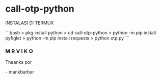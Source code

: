 # call-otp-python

<p>INSTALASI DI TERMUX</p>
```bash
> pkg install python
> cd call-otp-python
> python -m pip install pyfiglet
> python -m pip install requests
> python otp.py
```

<h3>M R V I K O</h3>
<p>Theanks por</p>
<p>- mankbarbar</p>
